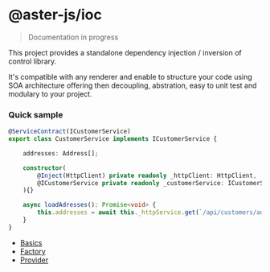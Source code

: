# @aster-js/ioc

> Documentation in progress

This project provides a standalone dependency injection / inversion of control library.

It's compatible with any renderer and enable to structure your code using SOA architecture offering then decoupling, abstration, easy to unit test and modulary to your project.

### Quick sample

```typescript
@ServiceContract(ICustomerService)
export class CustomerService implements ICustomerService {

    addresses: Address[];

    constructor(
        @Inject(HttpClient) private readonly _httpClient: HttpClient,
        @ICustomerService private readonly _customerService: ICustomerService
    ){}

    async loadAdresses(): Promise<void> {
        this.addresses = await this._httpService.get(`/api/customers/addresses`);
    }
}
```

- [Basics](./doc/basics.md)
- [Factory](./doc/factory.md)
- [Provider](./doc/provider.md)
